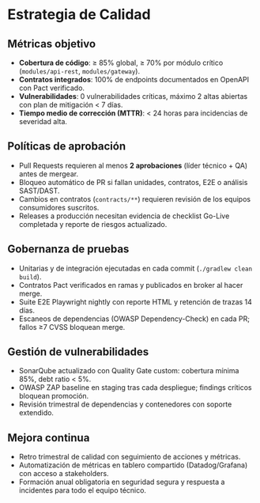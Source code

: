 # Estrategia de Calidad

## Métricas objetivo
- **Cobertura de código**: ≥ 85% global, ≥ 70% por módulo crítico (`modules/api-rest`, `modules/gateway`).
- **Contratos integrados**: 100% de endpoints documentados en OpenAPI con Pact verificado.
- **Vulnerabilidades**: 0 vulnerabilidades críticas, máximo 2 altas abiertas con plan de mitigación < 7 días.
- **Tiempo medio de corrección (MTTR)**: < 24 horas para incidencias de severidad alta.

## Políticas de aprobación
- Pull Requests requieren al menos **2 aprobaciones** (líder técnico + QA) antes de mergear.
- Bloqueo automático de PR si fallan unidades, contratos, E2E o análisis SAST/DAST.
- Cambios en contratos (`contracts/**`) requieren revisión de los equipos consumidores suscritos.
- Releases a producción necesitan evidencia de checklist Go-Live completada y reporte de riesgos actualizado.

## Gobernanza de pruebas
- Unitarias y de integración ejecutadas en cada commit (`./gradlew clean build`).
- Contratos Pact verificados en ramas y publicados en broker al hacer merge.
- Suite E2E Playwright nightly con reporte HTML y retención de trazas 14 días.
- Escaneos de dependencias (OWASP Dependency-Check) en cada PR; fallos ≥7 CVSS bloquean merge.

## Gestión de vulnerabilidades
- SonarQube actualizado con Quality Gate custom: cobertura mínima 85%, debt ratio < 5%.
- OWASP ZAP baseline en staging tras cada despliegue; findings críticos bloquean promoción.
- Revisión trimestral de dependencias y contenedores con soporte extendido.

## Mejora continua
- Retro trimestral de calidad con seguimiento de acciones y métricas.
- Automatización de métricas en tablero compartido (Datadog/Grafana) con acceso a stakeholders.
- Formación anual obligatoria en seguridad segura y respuesta a incidentes para todo el equipo técnico.
